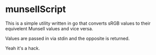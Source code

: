 # munsellScript
This is a simple utility written in go that converts sRGB 
values to their equivelent Munsell values and vice versa.

Values are passed in via stdin and the opposite is returned.

Yeah it's a hack.
